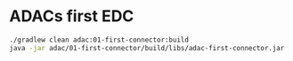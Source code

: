 # ADACs first EDC

```bash
./gradlew clean adac:01-first-connector:build
java -jar adac/01-first-connector/build/libs/adac-first-connector.jar
```
